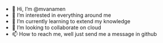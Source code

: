 - 👋 Hi, I’m @mvanamen
- 👀 I’m interested in everything around me
- 🌱 I’m currently learning to extend my knowledge
- 💞️ I’m looking to collaborate on cloud
- 📫 How to reach me, well just send me a message in github

<!---
mvanamen/mvanamen is a ✨ special ✨ repository because its `README.md` (this file) appears on your GitHub profile.
You can click the Preview link to take a look at your changes.
--->
